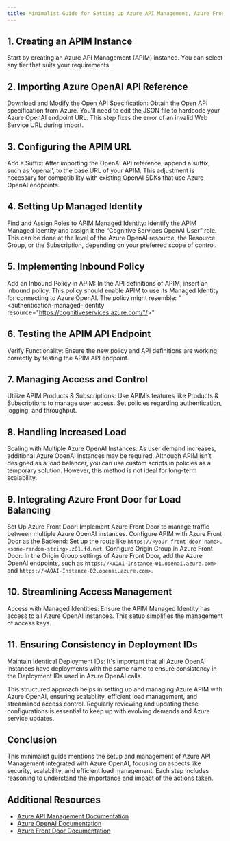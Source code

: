 ```yaml
---
title: Minimalist Guide for Setting Up Azure API Management, Azure Front Door with Azure OpenAI
---
```

## 1. Creating an APIM Instance
Start by creating an Azure API Management (APIM) instance. You can select any tier that suits your requirements.

## 2. Importing Azure OpenAI API Reference
Download and Modify the Open API Specification: Obtain the Open API specification from Azure. You'll need to edit the JSON file to hardcode your Azure OpenAI endpoint URL. This step fixes the error of an invalid Web Service URL during import.

## 3. Configuring the APIM URL
Add a Suffix: After importing the OpenAI API reference, append a suffix, such as 'openai', to the base URL of your APIM. This adjustment is necessary for compatibility with existing OpenAI SDKs that use Azure OpenAI endpoints.

## 4. Setting Up Managed Identity
Find and Assign Roles to APIM Managed Identity: Identify the APIM Managed Identity and assign it the “Cognitive Services OpenAI User” role. This can be done at the level of the Azure OpenAI resource, the Resource Group, or the Subscription, depending on your preferred scope of control.

## 5. Implementing Inbound Policy
Add an Inbound Policy in APIM: In the API definitions of APIM, insert an inbound policy. This policy should enable APIM to use its Managed Identity for connecting to Azure OpenAI. The policy might resemble:
"&lt;authentication-managed-identity resource="https://cognitiveservices.azure.com/"/&gt;"

## 6. Testing the APIM API Endpoint
Verify Functionality: Ensure the new policy and API definitions are working correctly by testing the APIM API endpoint.

## 7. Managing Access and Control
Utilize APIM Products & Subscriptions: Use APIM’s features like Products & Subscriptions to manage user access. Set policies regarding authentication, logging, and throughput.

## 8. Handling Increased Load
Scaling with Multiple Azure OpenAI Instances: As user demand increases, additional Azure OpenAI instances may be required. Although APIM isn’t designed as a load balancer, you can use custom scripts in policies as a temporary solution. However, this method is not ideal for long-term scalability.

## 9. Integrating Azure Front Door for Load Balancing
Set Up Azure Front Door: Implement Azure Front Door to manage traffic between multiple Azure OpenAI instances.
Configure APIM with Azure Front Door as the Backend: Set up the route like `https://<your-front-door-name>.<some-random-string>.z01.fd.net`.
Configure Origin Group in Azure Front Door: In the Origin Group settings of Azure Front Door, add the Azure OpenAI endpoints, such as `https://<AOAI-Instance-01.openai.azure.com>` and `https://<AOAI-Instance-02.openai.azure.com>`.

## 10. Streamlining Access Management
Access with Managed Identities: Ensure the APIM Managed Identity has access to all Azure OpenAI instances. This setup simplifies the management of access keys.

## 11. Ensuring Consistency in Deployment IDs
Maintain Identical Deployment IDs: It's important that all Azure OpenAI instances have deployments with the same name to ensure consistency in the Deployment IDs used in Azure OpenAI calls.

This structured approach helps in setting up and managing Azure APIM with Azure OpenAI, ensuring scalability, efficient load management, and streamlined access control. Regularly reviewing and updating these configurations is essential to keep up with evolving demands and Azure service updates.

## Conclusion
This minimalist guide mentions the setup and management of Azure API Management integrated with Azure OpenAI, focusing on aspects like security, scalability, and efficient load management. Each step includes reasoning to understand the importance and impact of the actions taken.

## Additional Resources
- [Azure API Management Documentation](https://docs.microsoft.com/en-us/azure/api-management/)
- [Azure OpenAI Documentation](https://docs.microsoft.com/en-us/azure/cognitive-services/openai/)
- [Azure Front Door Documentation](https://docs.microsoft.com/en-us/azure/frontdoor/)
